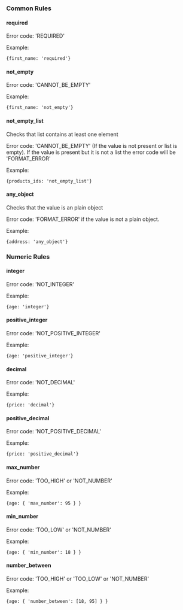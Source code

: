 ### Common Rules

#### required

Error code: 'REQUIRED'

Example:

```text
{first_name: 'required'}
```

#### not\_empty

Error code: 'CANNOT\_BE\_EMPTY'

Example:

```text
{first_name: 'not_empty'}
```

#### not\_empty\_list

Checks that list contains at least one element

Error code: 'CANNOT\_BE\_EMPTY' \(If the value is not present or list is empty\). If the value is present but it is not a list the error code will be 'FORMAT\_ERROR'

Example:

```text
{products_ids: 'not_empty_list'}
```

#### any\_object

Checks that the value is an plain object

Error code: 'FORMAT\_ERROR' if the value is not a plain object.

Example:

```text
{address: 'any_object'}
```

### Numeric Rules

#### integer

Error code: 'NOT\_INTEGER'

Example:

```text
{age: 'integer'}
```

#### positive\_integer

Error code: 'NOT\_POSITIVE\_INTEGER'

Example:

```text
{age: 'positive_integer'}
```

#### decimal

Error code: 'NOT\_DECIMAL'

Example:

```text
{price: 'decimal'}
```

#### positive\_decimal

Error code: 'NOT\_POSITIVE\_DECIMAL'

Example:

```text
{price: 'positive_decimal'}
```

#### max\_number

Error code: 'TOO\_HIGH' or 'NOT\_NUMBER'

Example:

```text
{age: { 'max_number': 95 } }
```

#### min\_number

Error code: 'TOO\_LOW' or 'NOT\_NUMBER'

Example:

```text
{age: { 'min_number': 18 } }
```

#### number\_between

Error code: 'TOO\_HIGH' or 'TOO\_LOW' or 'NOT\_NUMBER'

Example:

```text
{age: { 'number_between': [18, 95] } }
```



